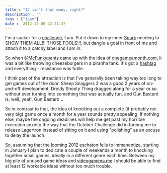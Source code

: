 ```yaml
---
title : "12 isn't that many, right?"
description : ""
tags : ["1gam"]
date :  2012-12-09 22:21:37
---
```


I'm a sucker for a <a href="/category/tags/october-challenge">challenge</a>, I am. Put it down to my inner <a href="http://www.girlgenius.com">Spark</a> needing to SHOW THEM ALL!!! THOSE FOOLS!!!, but dangle a goal in front of me and attach it to a catchy label and I am <i>in</i>.

So when <a href="http://twitter.com/McFunkypants">@McFunkypants</a> came up with the idea of <a href="http://www.onegameamonth.com/">onegameamonth.com</a>, it was a bit like throwing cheeseburgers in a piranha tank. It's got a <a href="https://twitter.com/search?q=%23onegameamonth&src=hash">hashtag</a> and everything - resistance was futile.

<!--more-->

I think part of the attraction is that I've generally been taking way too long to get games out of the door. Sheep Snaggers 2 was a good 2 years of on-and-off development, Droidy Shooty Thing dragged along for a year or so without ever turning into something that was actually fun, and Gun Bastard is, well, yeah, Gun Bastard...

So in contrast to that, the idea of knocking out a complete (if probably not very big) game once a month for a year sounds pretty appealing. If nothing else, maybe the ongoing deadlines will help me get past my horrible execution anxiety the way that the October Challenge did in forcing me to release Lagertron instead of sitting on it and using "polishing" as an excuse to delay the launch.

So, assuming that the looming 2012 eschaton fails to immanentize, starting in January I plan to dedicate a couple of weekends a month to knocking together small games, ideally in a different genre each time. Between my big pile of unused game ideas and <a href="http://videogamena.me/">videogamena.me</a> I should be able to find at least 12 workable ideas without too much trouble.
